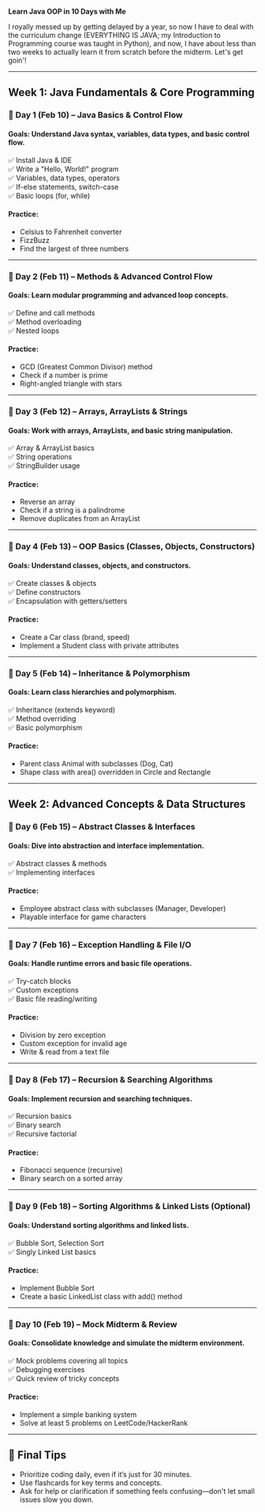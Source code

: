 **Learn Java OOP in 10 Days with Me**

I royally messed up by getting delayed by a year, so now I have to deal with the curriculum change (EVERYTHING IS JAVA; my Introduction to Programming course was taught in Python), and now, I have about less than two weeks to actually learn it from scratch before the midterm. Let's get goin'!

---

## **Week 1: Java Fundamentals & Core Programming**

### **📌 Day 1 (Feb 10) – Java Basics & Control Flow**
#### **Goals:** Understand Java syntax, variables, data types, and basic control flow.
✅ Install Java & IDE  
✅ Write a "Hello, World!" program  
✅ Variables, data types, operators  
✅ If-else statements, switch-case  
✅ Basic loops (for, while)  

#### **Practice:**
- Celsius to Fahrenheit converter
- FizzBuzz
- Find the largest of three numbers

---

### **📌 Day 2 (Feb 11) – Methods & Advanced Control Flow**
#### **Goals:** Learn modular programming and advanced loop concepts.
✅ Define and call methods  
✅ Method overloading  
✅ Nested loops  

#### **Practice:**
- GCD (Greatest Common Divisor) method
- Check if a number is prime
- Right-angled triangle with stars

---

### **📌 Day 3 (Feb 12) – Arrays, ArrayLists & Strings**
#### **Goals:** Work with arrays, ArrayLists, and basic string manipulation.
✅ Array & ArrayList basics  
✅ String operations  
✅ StringBuilder usage  

#### **Practice:**
- Reverse an array
- Check if a string is a palindrome
- Remove duplicates from an ArrayList

---

### **📌 Day 4 (Feb 13) – OOP Basics (Classes, Objects, Constructors)**
#### **Goals:** Understand classes, objects, and constructors.
✅ Create classes & objects  
✅ Define constructors  
✅ Encapsulation with getters/setters  

#### **Practice:**
- Create a Car class (brand, speed)
- Implement a Student class with private attributes

---

### **📌 Day 5 (Feb 14) – Inheritance & Polymorphism**
#### **Goals:** Learn class hierarchies and polymorphism.
✅ Inheritance (extends keyword)  
✅ Method overriding  
✅ Basic polymorphism  

#### **Practice:**
- Parent class Animal with subclasses (Dog, Cat)
- Shape class with area() overridden in Circle and Rectangle

---

## **Week 2: Advanced Concepts & Data Structures**

### **📄 Day 6 (Feb 15) – Abstract Classes & Interfaces**
#### **Goals:** Dive into abstraction and interface implementation.
✅ Abstract classes & methods  
✅ Implementing interfaces  

#### **Practice:**
- Employee abstract class with subclasses (Manager, Developer)
- Playable interface for game characters

---

### **📄 Day 7 (Feb 16) – Exception Handling & File I/O**
#### **Goals:** Handle runtime errors and basic file operations.
✅ Try-catch blocks  
✅ Custom exceptions  
✅ Basic file reading/writing  

#### **Practice:**
- Division by zero exception
- Custom exception for invalid age
- Write & read from a text file

---

### **📄 Day 8 (Feb 17) – Recursion & Searching Algorithms**
#### **Goals:** Implement recursion and searching techniques.
✅ Recursion basics  
✅ Binary search  
✅ Recursive factorial  

#### **Practice:**
- Fibonacci sequence (recursive)
- Binary search on a sorted array

---

### **📄 Day 9 (Feb 18) – Sorting Algorithms & Linked Lists (Optional)**
#### **Goals:** Understand sorting algorithms and linked lists.
✅ Bubble Sort, Selection Sort  
✅ Singly Linked List basics  

#### **Practice:**
- Implement Bubble Sort
- Create a basic LinkedList class with add() method

---

### **📄 Day 10 (Feb 19) – Mock Midterm & Review**
#### **Goals:** Consolidate knowledge and simulate the midterm environment.
✅ Mock problems covering all topics  
✅ Debugging exercises  
✅ Quick review of tricky concepts  

#### **Practice:**
- Implement a simple banking system
- Solve at least 5 problems on LeetCode/HackerRank

---

## **🎡 Final Tips**
- Prioritize coding daily, even if it’s just for 30 minutes.
- Use flashcards for key terms and concepts.
- Ask for help or clarification if something feels confusing—don't let small issues slow you down.

